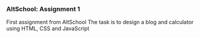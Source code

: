 ### AltSchool: Assignment 1

First assignment from AltSchool
The task is to design a blog and calculator using HTML, CSS and JavaScript
